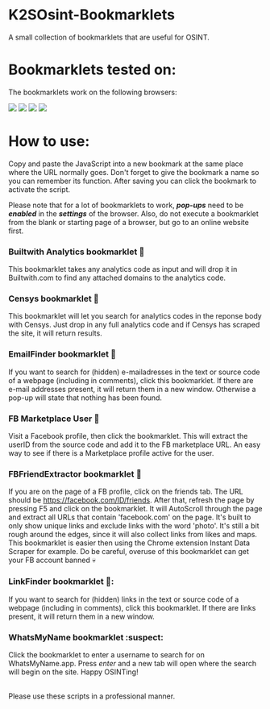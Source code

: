 # K2SOsint-Bookmarklets
A small collection of bookmarklets that are useful for OSINT.

# Bookmarklets tested on:
The bookmarklets work on the following browsers:
<p float="left">
<img src="https://img.shields.io/badge/Brave-FF7139?style=for-the-badge&logo=Brave&logoColor=white">
<img src="https://img.shields.io/badge/Google_chrome-4285F4?style=for-the-badge&logo=Google-chrome&logoColor=white">
<img src="https://img.shields.io/badge/Firefox_Browser-FF7139?style=for-the-badge&logo=Firefox-Browser&logoColor=white">
<img src="https://img.shields.io/badge/Microsoft_Edge-0078D7?style=for-the-badge&logo=Microsoft-edge&logoColor=white">
<br>
  
# How to use:
Copy and paste the JavaScript into a new bookmark at the same place where the URL normally goes. Don't forget to give the bookmark a name so you can remember its function. After saving you can click the bookmark to activate the script. 

Please note that for a lot of bookmarklets to work, ***pop-ups*** need to be ***enabled*** in the ***settings*** of the browser. Also, do not execute a bookmarklet from the blank or starting page of a browser, but go to an online website first.

### Builtwith Analytics bookmarklet 🔮
This bookmarklet takes any analytics code as input and will drop it in Builtwith.com to find any attached domains to the analytics code.

### Censys bookmarklet :page_with_curl:
This bookmarklet will let you search for analytics codes in the reponse body with Censys. Just drop in any full analytics code and if Censys has scraped the site, it will return results.

### EmailFinder bookmarklet :e-mail:
If you want to search for (hidden) e-mailadresses in the text or source code of a webpage (including in comments), click this bookmarklet. If there are e-mail addresses present, it will return them in a new window. Otherwise a pop-up will state that nothing has been found. 

### FB Marketplace User 🤑
Visit a Facebook profile, then click the bookmarklet. This will extract the userID from the source code and add it to the FB marketplace URL. An easy way to see if there is a Marketplace profile active for the user.
### FBFriendExtractor bookmarklet :iphone:
If you are on the page of a FB profile, click on the friends tab. The URL should be https://facebook.com/ID/friends. After that, refresh the page by pressing F5 and click on the bookmarklet. It will AutoScroll through the page and extract all URLs that contain 'facebook.com' on the page. It's built to only show unique links and exclude links with the word 'photo'. It's still a bit rough around the edges, since it will also collect links from likes and maps. This bookmarklet is easier then using the Chrome extension Instant Data Scraper for example. Do be careful, overuse of this bookmarklet can get your FB account banned :skull:

### LinkFinder bookmarklet 🔗:
If you want to search for (hidden) links in the text or source code of a webpage (including in comments), click this bookmarklet. If there are links present, it will return them in a new window.

### WhatsMyName bookmarklet :suspect:
Click the bookmarklet to enter a username to search for on WhatsMyName.app. Press *enter* and a new tab will open where the search will begin on the site. Happy OSINTing!

<br>  
Please use these scripts in a professional manner.

